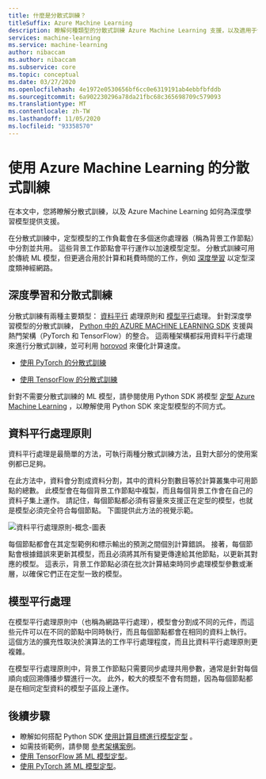 ```yaml
---
title: 什麼是分散式訓練？
titleSuffix: Azure Machine Learning
description: 瞭解何種類型的分散式訓練 Azure Machine Learning 支援，以及適用于分散式訓練的開放原始碼架構整合。
services: machine-learning
ms.service: machine-learning
author: nibaccam
ms.author: nibaccam
ms.subservice: core
ms.topic: conceptual
ms.date: 03/27/2020
ms.openlocfilehash: 4e1972e0530656bf6cc0e6319191ab4ebbfbfddb
ms.sourcegitcommit: 6a902230296a78da21fbc68c365698709c579093
ms.translationtype: MT
ms.contentlocale: zh-TW
ms.lasthandoff: 11/05/2020
ms.locfileid: "93358570"
---
```

# <a name="distributed-training-with-azure-machine-learning"></a>使用 Azure Machine Learning 的分散式訓練

在本文中，您將瞭解分散式訓練，以及 Azure Machine Learning 如何為深度學習模型提供支援。 

在分散式訓練中，定型模型的工作負載會在多個迷你處理器（稱為背景工作節點）中分割並共用。 這些背景工作節點會平行運作以加速模型定型。 分散式訓練可用於傳統 ML 模型，但更適合用於計算和耗費時間的工作，例如 [深度學習](concept-deep-learning-vs-machine-learning.md) 以定型深度類神經網路。 

## <a name="deep-learning-and-distributed-training"></a>深度學習和分散式訓練 

分散式訓練有兩種主要類型： [資料平行](#data-parallelism) 處理原則和 [模型平行](#model-parallelism)處理。 針對深度學習模型的分散式訓練， [Python 中的 AZURE MACHINE LEARNING SDK](/python/api/overview/azure/ml/intro?preserve-view=true&view=azure-ml-py) 支援與熱門架構（PyTorch 和 TensorFlow）的整合。 這兩種架構都採用資料平行處理來進行分散式訓練，並可利用 [horovod](https://horovod.readthedocs.io/en/latest/summary_include.html) 來優化計算速度。 

* [使用 PyTorch 的分散式訓練](how-to-train-pytorch.md#distributed-training)

* [使用 TensorFlow 的分散式訓練](how-to-train-tensorflow.md#distributed-training)

針對不需要分散式訓練的 ML 模型，請參閱使用 Python SDK 將模型 [定型 Azure Machine Learning](concept-train-machine-learning-model.md#python-sdk) ，以瞭解使用 Python SDK 來定型模型的不同方式。

## <a name="data-parallelism"></a>資料平行處理原則

資料平行處理是最簡單的方法，可執行兩種分散式訓練方法，且對大部分的使用案例都已足夠。

在此方法中，資料會分割成資料分割，其中的資料分割數目等於計算叢集中可用節點的總數。 此模型會在每個背景工作節點中複製，而且每個背景工作會在自己的資料子集上運作。 請記住，每個節點都必須有容量來支援正在定型的模型，也就是模型必須完全符合每個節點。 下圖提供此方法的視覺示範。

![資料平行處理原則-概念-圖表](./media/concept-distributed-training/distributed-training.svg)

每個節點都會在其定型範例和標示輸出的預測之間個別計算錯誤。 接著，每個節點會根據錯誤來更新其模型，而且必須將其所有變更傳達給其他節點，以更新其對應的模型。 這表示，背景工作節點必須在批次計算結束時同步處理模型參數或漸層，以確保它們正在定型一致的模型。 

## <a name="model-parallelism"></a>模型平行處理

在模型平行處理原則中（也稱為網路平行處理），模型會分割成不同的元件，而這些元件可以在不同的節點中同時執行，而且每個節點都會在相同的資料上執行。 這個方法的擴充性取決於演算法的工作平行處理程度，而且比資料平行處理原則更複雜。 

在模型平行處理原則中，背景工作節點只需要同步處理共用參數，通常是針對每個順向或回溯傳播步驟進行一次。 此外，較大的模型不會有問題，因為每個節點都是在相同定型資料的模型子區段上運作。

## <a name="next-steps"></a>後續步驟

* 瞭解如何搭配 Python SDK [使用計算目標進行模型定型](how-to-set-up-training-targets.md) 。
* 如需技術範例，請參閱 [參考架構案例](/azure/architecture/reference-architectures/ai/training-deep-learning)。
* [使用 TensorFlow 將 ML 模型定型](how-to-train-tensorflow.md)。
* [使用 PyTorch 將 ML 模型定型](how-to-train-pytorch.md)。